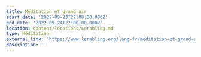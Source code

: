 ```yaml
---
title: Méditation et grand air
start_date: '2022-09-23T22:00:00.000Z'
end_date: '2022-09-24T22:00:00.000Z'
location: content/locations/Lerabling.md
type: Méditation
external_link: 'https://www.lerabling.org/lang-fr/meditation-et-grand-air'
description: ''
---
```



